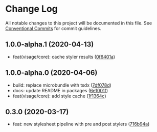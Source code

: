 # Change Log

All notable changes to this project will be documented in this file.
See [Conventional Commits](https://conventionalcommits.org) for commit guidelines.

## 1.0.0-alpha.1 (2020-04-13)

* feat(visage/core): cache styler results ([0f6401a](https://github.com/Byteclaw/visage/commit/0f6401a))





## 1.0.0-alpha.0 (2020-04-06)

* build: replace microbundle with tsdx ([7df078d](https://github.com/Byteclaw/visage/commit/7df078d))
* docs: update README in packages ([6e1001f](https://github.com/Byteclaw/visage/commit/6e1001f))
* feat(visage/core): add style cache ([1f1364c](https://github.com/Byteclaw/visage/commit/1f1364c))





## 0.3.0 (2020-03-17)

* feat: new stylesheet pipeline with pre and post stylers ([716b94a](https://github.com/Byteclaw/visage/commit/716b94a))
